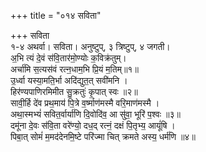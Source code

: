 +++
title = "०१४ सविता"

+++
सविता  
१-४ अथर्वा। सविता। अनुष्टुप्, ३ त्रिष्टुप्, ४ जगती।  
अ॒भि त्यं दे॒वं स॑वि॒तार॑मो॒ण्योः क॒विक्र॑तुम्।  
अर्चा॑मि स॒त्यस॑वं रत्न॒धाम॒भि प्रि॒यं म॒तिम्॥१॥  
उ॒र्ध्वा यस्या॒मति॒र्भा अदि॑द्युत॒त् सवी॑मनि ।  
हिर॑ण्यपाणिरमिमीत सु॒क्रतुः॑ कृ॒पात् स्वः ॥२॥  
सावी॒र्हि दे॑व प्रथ॒माय॑ पि॒त्रे व॒र्ष्माण॑मस्मै वरि॒माण॑मस्मै ।  
अथा॒स्मभ्यं॑ सवित॒र्वार्या॑णि दि॒वोदि॑व॒ आ सु॑वा॒ भूरि॑ प॒श्वः ॥३॥  
दमू॑ना दे॒वः स॑वि॒ता वरे॑ण्यो॒ दध॒द् रत्नं॒ दक्षं पि॒तृभ्य॒ आयूं॑षि ।  
पिबा॒त् सोमं॑ म॒मद॑देनमि॒ष्टे परि॑ज्मा चित् क्रमते अस्य॒ धर्म॑णि ॥४॥